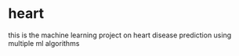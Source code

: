 # heart
this is the machine learning project on heart disease prediction using multiple ml algorithms
